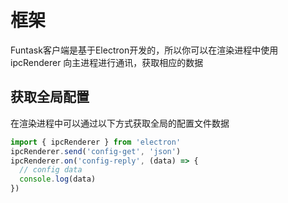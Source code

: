 # 框架

Funtask客户端是基于Electron开发的，所以你可以在渲染进程中使用 ipcRenderer 向主进程进行通讯，获取相应的数据

## 获取全局配置

在渲染进程中可以通过以下方式获取全局的配置文件数据

```js
import { ipcRenderer } from 'electron'
ipcRenderer.send('config-get', 'json')
ipcRenderer.on('config-reply', (data) => {
  // config data
  console.log(data)
})
```
